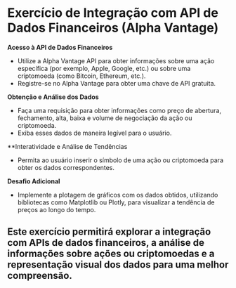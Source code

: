 # Exercício de Integração com API de Dados Financeiros (Alpha Vantage)

**Acesso à API de Dados Financeiros**

- Utilize a Alpha Vantage API para obter informações sobre uma ação específica (por exemplo, Apple, Google, etc.) ou sobre uma criptomoeda (como Bitcoin, Ethereum, etc.).
- Registre-se no Alpha Vantage para obter uma chave de API gratuita.

**Obtenção e Análise dos Dados**

- Faça uma requisição para obter informações como preço de abertura, fechamento, alta, baixa e volume de negociação da ação ou criptomoeda.
- Exiba esses dados de maneira legível para o usuário.

**Interatividade e Análise de Tendências
- Permita ao usuário inserir o símbolo de uma ação ou criptomoeda para obter os dados correspondentes.

**Desafio Adicional**

- Implemente a plotagem de gráficos com os dados obtidos, utilizando bibliotecas como Matplotlib ou Plotly, para visualizar a tendência de preços ao longo do tempo.

## Este exercício permitirá explorar a integração com APIs de dados financeiros, a análise de informações sobre ações ou criptomoedas e a representação visual dos dados para uma melhor compreensão.